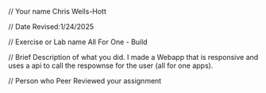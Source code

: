 // Your name Chris Wells-Hott

 // Date Revised:1/24/2025 

 // Exercise or Lab name 
 All For One - Build

 // Brief Description of what you did. 
I made a Webapp that is responsive and uses a api to call the respownse for the user (all for one apps).

// Person who Peer Reviewed your assignment
